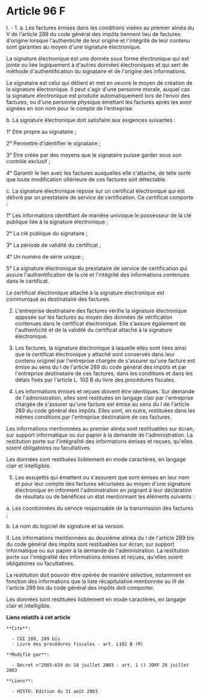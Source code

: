 # Article 96 F

I. - 1. a. Les factures émises dans les conditions visées au premier alinéa du V de l'article 289 du code général des impôts
tiennent lieu de factures d'origine lorsque l'authenticité de leur origine et l'intégrité de leur contenu sont garanties au
moyen d'une signature électronique.

La signature électronique est une donnée sous forme électronique qui est jointe ou liée logiquement à d'autres données
électroniques et qui sert de méthode d'authentification du signataire et de l'origine des informations.

Le signataire est celui qui détient et met en oeuvre le moyen de création de la signature électronique. Il peut s'agir d'une
personne morale, auquel cas la signature électronique est produite automatiquement lors de l'envoi des factures, ou d'une
personne physique émettant les factures après les avoir signées en son nom pour le compte de l'entreprise.

b. La signature électronique doit satisfaire aux exigences suivantes :

1° Etre propre au signataire ;

2° Permettre d'identifier le signataire ;

3° Etre créée par des moyens que le signataire puisse garder sous son contrôle exclusif ;

4° Garantir le lien avec les factures auxquelles elle s'attache, de telle sorte que toute modification ultérieure de ces
factures soit détectable.

c. La signature électronique repose sur un certificat électronique qui est délivré par un prestataire de service de
certification. Ce certificat comporte :

1° Les informations identifiant de manière univoque le possesseur de la clé publique liée à la signature électronique ;

2° La clé publique du signataire ;

3° La période de validité du certificat ;

4° Un numéro de série unique ;

5° La signature électronique du prestataire de service de certification qui assure l'authentification de la clé et
l'intégrité des informations contenues dans le certificat.

Le certificat électronique attaché à la signature électronique est communiqué au destinataire des factures.

2. L'entreprise destinataire des factures vérifie la signature électronique apposée sur les factures au moyen des données de
vérification contenues dans le certificat électronique. Elle s'assure également de l'authenticité et de la validité du
certificat attaché à la signature électronique.

3. Les factures, la signature électronique à laquelle elles sont liées ainsi que le certificat électronique y attaché sont
conservés dans leur contenu originel par l'entreprise chargée de s'assurer qu'une facture est émise au sens du I de l'article
289 du code général des impôts et par l'entreprise destinataire de ces factures, dans les conditions et dans les délais fixés
par l'article L. 102 B du livre des procédures fiscales.

4. Les informations émises et reçues doivent être identiques. Sur demande de l'administration, elles sont restituées en
langage clair par l'entreprise chargée de s'assurer qu'une facture est émise au sens du I de l'article 289 du code général
des impôts. Elles sont, en outre, restituées dans les mêmes conditions par l'entreprise destinataire de ces factures.

Les informations mentionnées au premier alinéa sont restituables sur écran, sur support informatique ou sur papier à la
demande de l'administration. La restitution porte sur l'intégralité des informations émises et reçues, qu'elles soient
obligatoires ou facultatives.

Les données sont restituées lisiblement en mode caractères, en langage clair et intelligible.

5. Les assujettis qui émettent ou s'assurent que sont émises en leur nom et pour leur compte des factures sécurisées au moyen
d'une signature électronique en informent l'administration en joignant à leur déclaration de résultats ou de bénéfices un
état mentionnant les éléments suivants :

a. Les coordonnées du service responsable de la transmission des factures ;

b. Le nom du logiciel de signature et sa version.

II. Les informations mentionnées au deuxième alinéa du I de l'article 289 bis du code général des impôts sont restituables
sur écran, sur support informatique ou sur papier à la demande de l'administration. La restitution porte sur l'intégralité
des informations émises et reçues, qu'elles soient obligatoires ou facultatives.

La restitution doit pouvoir être opérée de manière sélective, notamment en fonction des informations que la liste
récapitulative mentionnée au III de l'article 289 bis du code général des impôts doit comporter.

Les données sont restituées lisiblement en mode caractères, en langage clair et intelligible.

**Liens relatifs à cet article**

	**Cite**:

	  - CGI 289, 289 bis
	  - Livre des procédures fiscales - art. L102 B (M)

	**Modifié par**:

	  - Décret n°2003-659 du 18 juillet 2003 - art. 1 () JORF 20 juillet 2003

	**Liens**:

	  - HISTO: Edition du 31 août 2003
